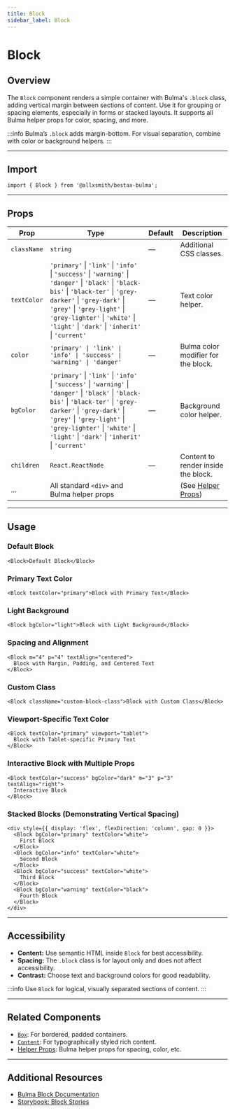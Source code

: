 ```yaml
---
title: Block
sidebar_label: Block
---
```


# Block

## Overview

The `Block` component renders a simple container with Bulma's `.block` class, adding vertical margin between sections of content. Use it for grouping or spacing elements, especially in forms or stacked layouts. It supports all Bulma helper props for color, spacing, and more.

:::info
Bulma’s `.block` adds margin-bottom. For visual separation, combine with color or background helpers.
:::

---

## Import

```tsx
import { Block } from '@allxsmith/bestax-bulma';
```

---

## Props

| Prop        | Type                                                                                                                                                                                                                                                                                     | Default | Description                                      |
| ----------- | ---------------------------------------------------------------------------------------------------------------------------------------------------------------------------------------------------------------------------------------------------------------------------------------- | ------- | ------------------------------------------------ |
| `className` | `string`                                                                                                                                                                                                                                                                                 | —       | Additional CSS classes.                          |
| `textColor` | `'primary'` \| `'link'` \| `'info'` \| `'success'` \| `'warning'` \| `'danger'` \| `'black'` \| `'black-bis'` \| `'black-ter'` \| `'grey-darker'` \| `'grey-dark'` \| `'grey'` \| `'grey-light'` \| `'grey-lighter'` \| `'white'` \| `'light'` \| `'dark'` \| `'inherit'` \| `'current'` | —       | Text color helper.                               |
| `color`     | `'primary' \| 'link' \| 'info' \| 'success' \| 'warning' \| 'danger'`                                                                                                                                                                                                                    | —       | Bulma color modifier for the block.              |
| `bgColor`   | `'primary'` \| `'link'` \| `'info'` \| `'success'` \| `'warning'` \| `'danger'` \| `'black'` \| `'black-bis'` \| `'black-ter'` \| `'grey-darker'` \| `'grey-dark'` \| `'grey'` \| `'grey-light'` \| `'grey-lighter'` \| `'white'` \| `'light'` \| `'dark'` \| `'inherit'` \| `'current'` | —       | Background color helper.                         |
| `children`  | `React.ReactNode`                                                                                                                                                                                                                                                                        | —       | Content to render inside the block.              |
| ...         | All standard `<div>` and Bulma helper props                                                                                                                                                                                                                                              |         | (See [Helper Props](../helpers/usebulmaclasses)) |

---

## Usage

### Default Block

```tsx
<Block>Default Block</Block>
```

### Primary Text Color

```tsx
<Block textColor="primary">Block with Primary Text</Block>
```

### Light Background

```tsx
<Block bgColor="light">Block with Light Background</Block>
```

### Spacing and Alignment

```tsx
<Block m="4" p="4" textAlign="centered">
  Block with Margin, Padding, and Centered Text
</Block>
```

### Custom Class

```tsx
<Block className="custom-block-class">Block with Custom Class</Block>
```

### Viewport-Specific Text Color

```tsx
<Block textColor="primary" viewport="tablet">
  Block with Tablet-specific Primary Text
</Block>
```

### Interactive Block with Multiple Props

```tsx
<Block textColor="success" bgColor="dark" m="3" p="3" textAlign="right">
  Interactive Block
</Block>
```

### Stacked Blocks (Demonstrating Vertical Spacing)

```tsx
<div style={{ display: 'flex', flexDirection: 'column', gap: 0 }}>
  <Block bgColor="primary" textColor="white">
    First Block
  </Block>
  <Block bgColor="info" textColor="white">
    Second Block
  </Block>
  <Block bgColor="success" textColor="white">
    Third Block
  </Block>
  <Block bgColor="warning" textColor="black">
    Fourth Block
  </Block>
</div>
```

---

## Accessibility

- **Content:** Use semantic HTML inside `Block` for best accessibility.
- **Spacing:** The `.block` class is for layout only and does not affect accessibility.
- **Contrast:** Choose text and background colors for good readability.

:::info
Use `Block` for logical, visually separated sections of content.
:::

---

## Related Components

- [`Box`](./box.md): For bordered, padded containers.
- [`Content`](./content.md): For typographically styled rich content.
- [Helper Props](../helpers/usebulmaclasses.md): Bulma helper props for spacing, color, etc.

---

## Additional Resources

- [Bulma Block Documentation](https://bulma.io/documentation/elements/block/)
- [Storybook: Block Stories](https://storybook.bestax.cc/?path=/story/elements-block--default)
